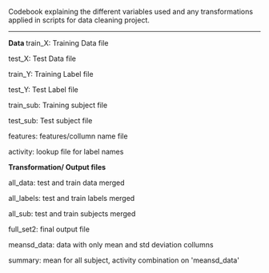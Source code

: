 Codebook explaining the different variables used and any transformations applied in scripts for data cleaning project.

-----
<B> Data </B>
train_X: Training Data file

test_X: Test Data file

train_Y: Training Label file

test_Y: Test Label file

train_sub: Training subject file

test_sub: Test subject file

features: features/collumn name file

activity: lookup file for label names

<b> Transformation/ Output files </B>

all_data: test and train data merged

all_labels: test and train labels merged

all_sub: test and train subjects merged

full_set2: final output file

meansd_data: data with only mean and std deviation collumns

summary: mean for all subject, activity combination on 'meansd_data'
